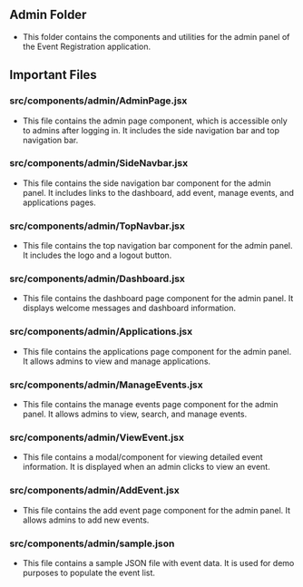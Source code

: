 ## Admin Folder

- This folder contains the components and utilities for the admin panel of the Event Registration application.

## Important Files

### src/components/admin/AdminPage.jsx

- This file contains the admin page component, which is accessible only to admins after logging in. It includes the side navigation bar and top navigation bar.

### src/components/admin/SideNavbar.jsx

- This file contains the side navigation bar component for the admin panel. It includes links to the dashboard, add event, manage events, and applications pages.

### src/components/admin/TopNavbar.jsx

- This file contains the top navigation bar component for the admin panel. It includes the logo and a logout button.

### src/components/admin/Dashboard.jsx

- This file contains the dashboard page component for the admin panel. It displays welcome messages and dashboard information.

### src/components/admin/Applications.jsx

- This file contains the applications page component for the admin panel. It allows admins to view and manage applications.

### src/components/admin/ManageEvents.jsx

- This file contains the manage events page component for the admin panel. It allows admins to view, search, and manage events.

### src/components/admin/ViewEvent.jsx

- This file contains a modal/component for viewing detailed event information. It is displayed when an admin clicks to view an event.

### src/components/admin/AddEvent.jsx

- This file contains the add event page component for the admin panel. It allows admins to add new events.

### src/components/admin/sample.json

- This file contains a sample JSON file with event data. It is used for demo purposes to populate the event list.



